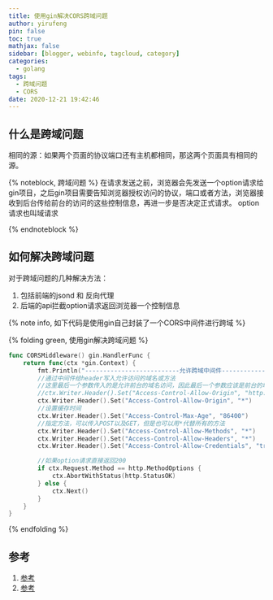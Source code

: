 ```yaml
---
title: 使用gin解决CORS跨域问题
author: yirufeng
pin: false
toc: true
mathjax: false
sidebar: [blogger, webinfo, tagcloud, category]
categories:
  - golang
tags:
  - 跨域问题
  - CORS
date: 2020-12-21 19:42:46
---
```

## 什么是跨域问题

相同的源：如果两个页面的协议端口还有主机都相同，那这两个页面具有相同的源。

{% noteblock, 跨域问题 %}
在请求发送之前，浏览器会先发送一个option请求给gin项目，之后gin项目需要告知浏览器授权访问的协议，端口或者方法，浏览器接收到后台传给前台的访问的这些控制信息，再进一步是否决定正式请求。 option请求也叫域请求

{% endnoteblock %}

## 如何解决跨域问题
对于跨域问题的几种解决方法：
1. 包括前端的jsond 和 反向代理
2. 后端的api拦截option请求返回浏览器一个控制信息

{% note info, 如下代码是使用gin自己封装了一个CORS中间件进行跨域 %}

{% folding green, 使用gin解决跨域问题 %}

```go
func CORSMiddleware() gin.HandlerFunc {
	return func(ctx *gin.Context) {
		fmt.Println("--------------------------允许跨域中间件--------------------------")
		//通过中间件给header写入允许访问的域名或方法
		//这里最后一个参数传入的是允许前台的域名访问，因此最后一个参数应该是前台的域名加端口
		//ctx.Writer.Header().Set("Access-Control-Allow-Origin", "http://localhost:63343/")
		ctx.Writer.Header().Set("Access-Control-Allow-Origin", "*")
		//设置缓存时间
		ctx.Writer.Header().Set("Access-Control-Max-Age", "86400")
		//指定方法，可以传入POST以及GET，但是也可以用*代替所有的方法
		ctx.Writer.Header().Set("Access-Control-Allow-Methods", "*")
		ctx.Writer.Header().Set("Access-Control-Allow-Headers", "*")
		ctx.Writer.Header().Set("Access-Control-Allow-Credentials", "true")

		//如果option请求直接返回200
		if ctx.Request.Method == http.MethodOptions {
			ctx.AbortWithStatus(http.StatusOK)
		} else {
			ctx.Next()
		}
	}
}

```
{% endfolding %}

<!-- more -->

## 参考

1. [参考](developer.mozilla.org/zh-CN/docs/Web/Security/Same-origin_policy)
2. [参考](https://cloud.tencent.com/developer/article/1046663)




